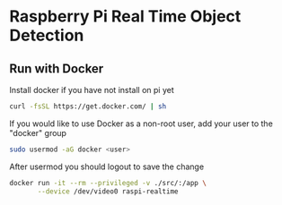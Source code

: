 # Raspberry Pi Real Time Object Detection

## Run with Docker

Install docker if you have not install on pi yet
```bash
curl -fsSL https://get.docker.com/ | sh
```

If you would like to use Docker as a non-root user, add your user to the "docker" group
```bash
sudo usermod -aG docker <user>
```

After usermod you should logout to save the change


```bash
docker run -it --rm --privileged -v ./src/:/app \
       --device /dev/video0 raspi-realtime
```
